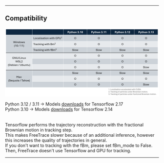 *** 
## Compatibility </br>
<p align="center">
  <img width="825" src="https://github.com/JunwooParkSaribu/FreeTrace/blob/main/tmps/compatibility_table.png">
</p>

Python 3.12 / 3.11 &#8594; Models [downloads](https://psilo.sorbonne-universite.fr/index.php/s/w9PrAQbxsNJrEFc/download/models_2_17.zip) for Tensorflow 2.17 </br>
Python 3.10 &#8594; Models [downloads](https://psilo.sorbonne-universite.fr/index.php/s/o8SZrWt4HePY8js/download/models_2_14.zip) for Tensorflow 2.14 </br>
</br>
</br> 
Tensorflow performs the trajectory reconstruction with the fractional Brownian motion in tracking step.</br>
This makes FreeTrace slower because of an additional inference, however this increases the quality of trajectories in general.</br>
If you don't want to tracking with the fBm, please set fBm_mode to False. Then, FreeTrace doesn't use Tensorflow and GPU for tracking.</br>
***